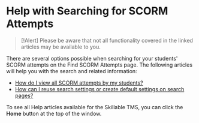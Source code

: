 # Help with Searching for SCORM Attempts

> [!Alert] Please be aware that not all functionality covered in the linked articles may be available to you.

There are several options possible when searching for your students' SCORM attempts on the Find SCORM Attempts page. The following articles will help you with the search and related information: 

- [How do I view all SCORM attempts by my students?](../tms-administrators/courses-and-activities/other-activities/view-scorm-attempts.md)
- [How can I reuse search settings or create default settings on search pages?](../tms-administrators/tms-fundamentals/reuse-search-settings-or-create-default-settings-on-search-pages.md)

To see all Help articles available for the Skillable TMS, you can click the **Home** button at the top of the window.
